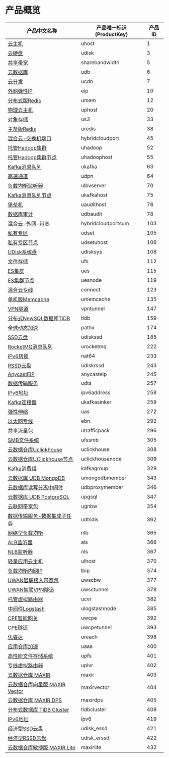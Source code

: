 # 产品概览
| 产品中文名称                                                 | 产品唯一标识(ProductKey) | 产品ID |
| ------------------------------------------------------------ | ------------------------ | ------ |
| [云主机](/cloudwatch/metric/uhost.md)                        | uhost                    | 1      |
| [云硬盘](/cloudwatch/metric/udisk.md)                        | udisk                    | 3      |
| [共享带宽](/cloudwatch/metric/sharebandwidth.md)             | sharebandwidth           | 5      |
| [云数据库](/cloudwatch/metric/udb.md)                        | udb                      | 6      |
| [云分发](/cloudwatch/metric/ucdn.md)                         | ucdn                     | 7      |
| [外网弹性IP](/cloudwatch/metric/eip.md)                      | eip                      | 10     |
| [分布式版Redis](/cloudwatch/metric/umem.md)                  | umem                     | 12     |
| [物理云主机](/cloudwatch/metric/uphost.md)                   | uphost                   | 20     |
| [对象存储](/cloudwatch/metric/us3.md)                        | us3                      | 33     |
| [主备版Redis](/cloudwatch/metric/uredis.md)                  | uredis                   | 38     |
| [混合云-交换机端口](/cloudwatch/metric/hybridcloudport.md)   | hybridcloudport          | 45     |
| [托管Hadoop集群](/cloudwatch/metric/uhadoop.md)              | uhadoop                  | 52     |
| [托管Hadoop集群节点](/cloudwatch/metric/uhadoophost.md)      | uhadoophost              | 55     |
| [Kafka消息队列](/cloudwatch/metric/ukafka.md)                | ukafka                   | 63     |
| [高速通道](/cloudwatch/metric/udpn.md)                       | udpn                     | 64     |
| [负载均衡监听器](/cloudwatch/metric/ulbvserver.md)           | ulbvserver               | 70     |
| [Kafka消息队列节点](/cloudwatch/metric/ukafkahost.md)        | ukafkahost               | 75     |
| [堡垒机](/cloudwatch/metric/uaudithost.md)                   | uaudithost               | 76     |
| [数据库审计](/cloudwatch/metric/udbaudit.md)                 | udbaudit                 | 78     |
| [混合云-外网-带宽](/cloudwatch/metric/hybridcloudportsum.md) | hybridcloudportsum       | 103    |
| [私有专区](/cloudwatch/metric/udset.md)                      | udset                    | 105    |
| [私有专区节点](/cloudwatch/metric/udsetuhost.md)             | udsetuhost               | 106    |
| [UDisk系统盘](/cloudwatch/metric/udisksystem.md)             | udisksys                 | 108    |
| [文件存储](/cloudwatch/metric/ufs.md)                        | ufs                      | 112    |
| [ES集群](/cloudwatch/metric/ues.md)                          | ues                      | 115    |
| [ES集群节点](/cloudwatch/metric/uesnode.md)                  | uesnode                  | 119    |
| [混合云专线](/cloudwatch/metric/connect.md)                  | connect                  | 123    |
| [单机版Memcache](/cloudwatch/metric/umemcache.md)            | umemcache                | 135    |
| [VPN隧道](/cloudwatch/metric/vpntunnel.md)                   | vpntunnel                | 147    |
| [分布式NewSQL数据库TiDB](/cloudwatch/metric/tidb.md)         | tidb                     | 159    |
| [全球动态加速](/cloudwatch/metric/pathx.md)                  | pathx                    | 174    |
| [SSD云盘](/cloudwatch/metric/udiskssd.md)                    | udiskssd                 | 185    |
| [RocketMQ消息队列](/cloudwatch/metric/urocketmq.md)          | urocketmq                | 222    |
| [IPv6转换](/cloudwatch/metric/nat64.md)                      | nat64                    | 233    |
| [RSSD云盘](/cloudwatch/metric/udiskrssd.md)                  | udiskrssd                | 243    |
| [AnycastEIP](/cloudwatch/metric/anycasteip.md)               | anycasteip               | 245    |
| [数据传输服务](/cloudwatch/metric/udts.md)                   | udts                     | 257    |
| [IPv6地址](/cloudwatch/metric/ipv6address.md)                | ipv6address              | 258    |
| [Kafka连接器](/cloudwatch/metric/ukafkasinker.md)            | ukafkasinker             | 259    |
| [弹性伸缩](/cloudwatch/metric/uas.md)                        | uas                      | 272    |
| [以太网专线](/cloudwatch/metric/ebn.md)                      | ebn                      | 292    |
| [共享流量包](/cloudwatch/metric/utrafficpack.md)             | utrafficpack             | 296    |
| [SMB文件系统](/cloudwatch/metric/ufssmb.md)                  | ufssmb                   | 305    |
| [云数据仓库Uclickhouse](/cloudwatch/metric/uclickhouse.md)   | uclickhouse              | 308    |
| [云数据仓库UClickhouse节点](/cloudwatch/metric/uclickhousenode.md) | uclickhousenode          | 309    |
| [Kafka消费组](/cloudwatch/metric/kafkagroup.md)              | kafkagroup               | 329    |
| [云数据库 UDB MongoDB](/cloudwatch/metric/umongodbmember.md) | umongodbmember           | 343    |
| [云数据库读写分离中间件](/cloudwatch/metric/udbproxymember.md) | udbproxymember           | 346    |
| [云数据库 UDB PostgreSQL](/cloudwatch/metric/upgsql.md)      | upgsql                   | 347    |
| [云联网带宽包](/cloudwatch/metric/ugnbw.md)                  | ugnbw                    | 354    |
| [数据传输服务-数据集成子任务](/cloudwatch/metric/udtsdis.md) | udtsdis                  | 362    |
| [网络型负载均衡](/cloudwatch/metric/nlb.md)                  | nlb                      | 365    |
| [ALB监听器](/cloudwatch/metric/als.md)                       | als                      | 366    |
| [NLB监听器](/cloudwatch/metric/nls.md)                       | nls                      | 367    |
| [轻量应用云主机](/cloudwatch/metric/ulhost.md)               | ulhost                   | 370    |
| [负载均衡内网IP](/cloudwatch/metric/lbip.md)                 | lbip                     | 374    |
| [UWAN智联接入带宽包](/cloudwatch/metric/uwscbw.md)           | uwscbw                   | 377    |
| [UWAN智联VPN隧道](/cloudwatch/metric/uwsctunnel.md)          | uwsctunnel               | 378    |
| [托管虚拟路由器](/cloudwatch/metric/ucvr.md)                 | ucvr                     | 382    |
| [中间件Logstash](/cloudwatch/metric/ulogstashnode.md)        | ulogstashnode            | 385    |
| [CPE智能网关](/cloudwatch/metric/uwcpe.md)                   | uwcpe                    | 392    |
| [CPE隧道](/cloudwatch/metric/uwcpetunnel.md)                 | uwcpetunnel              | 393    |
| [优睿达](/cloudwatch/metric/ureach.md)                       | ureach                   | 398    |
| [应用仓库加速](/cloudwatch/metric/uaaa.md)                   | uaaa                     | 400    |
| [高性能文件存储系统](/cloudwatch/metric/upfs.md)             | upfs                     | 401    |
| [专线虚拟路由器](/cloudwatch/metric/uplvr.md)                | uplvr                    | 402    |
| [云数据仓库 MAXIR](/cloudwatch/metric/maxir.md)              | maxir                    | 403    |
| [云数据仓库向量版 MAXIR Vector](/cloudwatch/metric/maxirvector.md) | maxirvector              | 404    |
| [云数据仓库 MAXIR DPS](/cloudwatch/metric/maxirdps.md)       | maxirdps                 | 405    |
| [分布式数据库 TiDB Cluster](/cloudwatch/metric/tidbcluster.md) | tidbcluster              | 408    |
| [IPv6地址](/cloudwatch/metric/ipv6address.md)                | ipv6                     | 419    |
| [经济型SSD云盘](/cloudwatch/metric/udisk_essd.md)            | udisk_essd               | 421    |
| [经济型RSSD云盘](/cloudwatch/metric/udisk_erssd.md)          | udisk_erssd              | 422    |
| [云数据仓库敏捷版 MAXIR Lite](/cloudwatch/metric/maxirlite.md) | maxirlite                | 432    |
